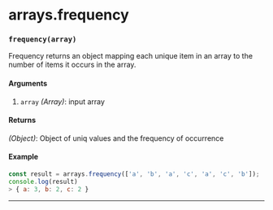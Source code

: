 # arrays.frequency

<!-- div class="doc-container" -->

<!-- div -->


<!-- div -->

<h3 id="frequencyarray"><code>frequency(array)</code></h3>

Frequency returns an object mapping each unique item in an array
to the number of items it occurs in the array.

#### Arguments
1. `array` *(Array)*: input array

#### Returns
*(Object)*: Object of uniq values and the frequency of occurrence

#### Example
```js
const result = arrays.frequency(['a', 'b', 'a', 'c', 'a', 'c', 'b']);
console.log(result)
> { a: 3, b: 2, c: 2 }
```
---

<!-- /div -->

<!-- /div -->

<!-- /div -->
